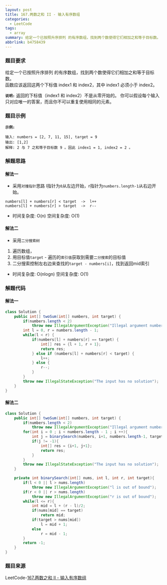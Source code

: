 ```yaml
---
layout: post
title: 167.两数之和 II - 输入有序数组
categories:
  - LeetCode
tags:
  - array
summary: 给定一个已按照升序排列 的有序数组，找到两个数使得它们相加之和等于目标数。
abbrlink: b4758439
---
```


### 题目要求
给定一个已按照升序排列 的有序数组，找到两个数使得它们相加之和等于目标数。  
函数应该返回这两个下标值 index1 和 index2，其中 index1 必须小于 index2。  

**`说明:`**
返回的下标值（index1 和 index2）不是从零开始的。
你可以假设每个输入只对应唯一的答案，而且你不可以重复使用相同的元素。

### 题目示例
**`示例:`** 
```
输入: numbers = [2, 7, 11, 15], target = 9
输出: [1,2]
解释: 2 与 7 之和等于目标数 9 。因此 index1 = 1, index2 = 2 。
```


### 解题思路
#### 解法一
- 采用`对撞指针`思路
l指针为`0`从左边开始，r指针为`numbers.length-1`从右边开始。
```
numbers[l] + numbers[r] < target  ->  l++
numbers[l] + numbers[r] > target  ->  r--
```
- 时间复杂度: O(n)   空间复杂度: O(1)

#### 解法二
- 采用`二分搜索树` 
1. 遍历数组，
1. 用目标值`target` - 遍历的`索引值`获取到需要`二分搜索`的目标值  
1. 二分搜索控制左右边来查找的`target - numbers[i]`，找到返回mid索引


- 时间复杂度: O(nlogn)   空间复杂度: O(1)

### 解题代码
#### 解法一
```java
class Solution {
    public int[] twoSum(int[] numbers, int target) {
        if(numbers.length < 2)
            throw new IllegalArgumentException("Illegal argument numbers");
        int l = 0, r = numbers.length - 1;
        while(l < r) {
            if(numbers[l] + numbers[r] == target) {
                int[] res = {l + 1, r + 1};
                return res;
            } else if (numbers[l] + numbers[r] < target) {
                l++;
            } else {
                r--;
            }
        }
        throw new IllegalStateException("The input has no solution");
    }
}
```

#### 解法二
```java
class Solution {
    public int[] twoSum(int[] numbers, int target) {
        if(numbers.length < 2)
            throw new IllegalArgumentException("Illegal argument numbers");
        for(int i = 0 ; i < numbers.length - 1 ; i ++){
            int j = binarySearch(numbers, i+1, numbers.length-1, target - numbers[i]);
            if(j != -1){
                int[] res = {i+1, j+1};
                return res;
            }
        }
        throw new IllegalStateException("The input has no solution");
    }

    private int binarySearch(int[] nums, int l, int r, int target){
        if(l < 0 || l > nums.length)
            throw new IllegalArgumentException("l is out of bound");
        if(r < 0 || r > nums.length)
            throw new IllegalArgumentException("r is out of bound");
        while(l <= r){
            int mid = l + (r - l)/2;
            if(nums[mid] == target)
                return mid;
            if(target > nums[mid])
                l = mid + 1;
            else
                r = mid - 1;
        }
        return -1;
    }
}
```


### 题目来源
LeetCode-[167.两数之和 II - 输入有序数组](https://leetcode-cn.com/problems/two-sum-ii-input-array-is-sorted/)
